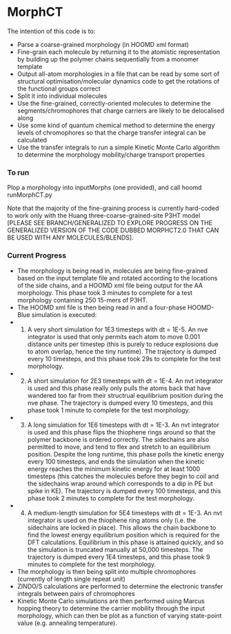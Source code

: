 # MorphCT #

The intention of this code is to:

* Parse a coarse-grained morphology (in HOOMD xml format)
* Fine-grain each molecule by returning it to the atomistic representation by building up the polymer chains sequentially from a monomer template
* Output all-atom morphologies in a file that can be read by some sort of structural optimisation/molecular dynamics code to get the rotations of the functional groups correct
* Split it into individual molecules
* Use the fine-grained, correctly-oriented molecules to determine the segments/chromophores that charge carriers are likely to be delocalised along
* Use some kind of quantum chemical method to determine the energy levels of chromophores so that the charge transfer integral can be calculated
* Use the transfer integrals to run a simple Kinetic Monte Carlo algorithm to determine the morphology mobility/charge transport properties

### To run ###

Plop a morphology into inputMorphs (one provided), and call hoomd runMorphCT.py

Note that the majority of the fine-graining process is currently hard-coded to work only with the Huang three-coarse-grained-site P3HT model [PLEASE SEE BRANCH/GENERALIZED TO EXPLORE PROGRESS ON THE GENERALIZED VERSION OF THE CODE DUBBED MORPHCT2.0 THAT CAN BE USED WITH ANY MOLECULES/BLENDS].

### Current Progress ###

* The morphology is being read in, molecules are being fine-grained based on the input template file and rotated according to the locations of the side chains, and a HOOMD xml file being output for the AA morphology. This phase took 3 minutes to complete for a test morphology containing 250 15-mers of P3HT.
* The HOOMD xml file is then being read in and a four-phase HOOMD-Blue simulation is executed:
* 1) A very short simulation for 1E3 timesteps with dt = 1E-5. An nve integrator is used that only permits each atom to move 0.001 distance units per timestep (this is purely to reduce explosions due to atom overlap, hence the tiny runtime). The trajectory is dumped every 10 timesteps, and this phase took 29s to complete for the test morphology.
* 2) A short simulation for 2E3 timesteps with dt = 1E-4. An nvt integrator is used and this phase really only pulls the atoms back that have wandered too far from their structrual equilibrium position during the nve phase. The trajectory is dumped every 10 timesteps, and this phase took 1 minute to complete for the test morphology.
* 3) A long simulation for 1E6 timesteps with dt = 1E-3. An nvt integrator is used and this phase flips the thiophene rings around so that the polymer backbone is ordered correctly. The sidechains are also permitted to move, and tend to flex and stretch to an equilibrium position. Despite the long runtime, this phase polls the kinetic energy every 100 timesteps, and ends the simulation when the kinetic energy reaches the minimum kinetic energy for at least 1000 timesteps (this catches the molecules before they begin to coil and the sidechains wrap around which corresponds to a dip in PE but spike in KE). The trajectory is dumped every 100 timesteps, and this phase took 2 minutes to complete for the test morphology.
* 4) A medium-length simulation for 5E4 timesteps with dt = 1E-3. An nvt integrator is used on the thiophene ring atoms only (i.e. the sidechains are locked in place). This allows the chain backbone to find the lowest energy equilibrium position which is required for the DFT calculations. Equilibrium in this phase is attained quickly, and so the simulation is truncated manually at 50,000 timesteps. The trajectory is dumped every 1E4 timesteps, and this phase took 9 minutes to complete for the test morphology.
* The morphology is then being split into multiple chromophores (currently of length single repeat unit)
* ZINDO/S calculations are performed to determine the electronic transfer integrals between pairs of chromophores
* Kinetic Monte Carlo simulations are then performed using Marcus hopping theory to determine the carrier mobility through the input morphology, which can then be plot as a function of varying state-point value (e.g. annealing temperature).